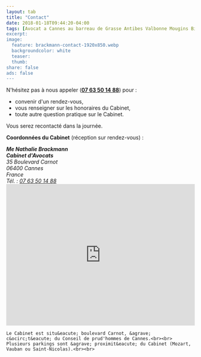 ```yaml
---
layout: tab
title: "Contact"
date: 2018-01-18T09:44:20-04:00
tags: [Avocat a Cannes au barreau de Grasse Antibes Valbonne Mougins Biot Vallauris Sophia Antipolis Nice Cannes Nathalie Brackmann droit travail droit social PACA Cote d'Azur Lawyer]
excerpt:
image:
  feature: brackmann-contact-1920x850.webp
  backgroundcolor: white
  teaser: 
  thumb:
share: false
ads: false
---
```


N'h&eacute;sitez pas &agrave; nous appeler (**<a href="tel:+33763501488">07 63 50 14 88</a>**) pour :

- convenir d'un rendez-vous,
- vous renseigner sur les honoraires du Cabinet,
- toute autre question pratique sur le Cabinet.

Vous serez recontact&eacute; dans la journ&eacute;e.

**Coordonn&eacute;es du Cabinet** (r&eacute;ception sur rendez-vous) :
<style>

.google-maps {

        position: relative;

        padding-bottom: 75%; // This is the aspect ratio

        height: 0;

        overflow: hidden;

    }

.google-maps iframe {

        position: absolute;

        top: 0;

        left: 0;

        width: 100% !important;

        height: 100% !important;

    }

</style>

<div class="tile">
      	<div>
    		<address>
          <strong>Me Nathalie Brackmann</strong><br>
          <strong>Cabinet d'Avocats</strong><br>
    			35 Boulevard Carnot<br>
    			06400 Cannes<br>
    			France<br>
			    T&eacute;l. : <a href="tel:+33763501488">07 63 50 14 88</a><br>
    		</address>
                <div class="google-maps">
		  <iframe src="https://www.google.com/maps/embed?pb=!1m18!1m12!1m3!1d2891.3490263586473!2d7.014454515198557!3d43.55760987912465!2m3!1f0!2f0!3f0!3m2!1i1024!2i768!4f13.1!3m3!1m2!1s0x12ce81f2bebfe0e9%3A0x8932378df750315e!2s35+Boulevard+Carnot%2C+06400+Cannes!5e0!3m2!1sen!2sfr!4v1516395753764" width="400" height="300" frameborder="0" style="border:0" allowfullscreen></iframe>
                </div>
    	</div>

	Le Cabinet est situ&eacute; boulevard Carnot, &agrave; c&ocirc;t&eacute; du Conseil de prud'hommes de Cannes.<br><br>
	Plusieurs parkings sont &agrave; proximit&eacute; du Cabinet (Mozart, Vauban ou Saint-Nicolas).<br><br>
</div>
